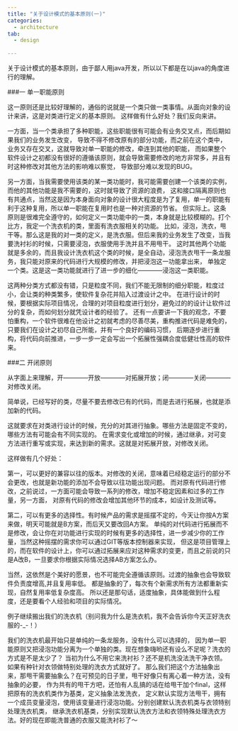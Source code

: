 ```yaml
---
title: "关于设计模式的基本原则(一)"
categories:
  - architecture
tab:
  - design
  
---
```


关于设计模式的基本原则，由于鄙人用java开发，所以以下都是在以java的角度进行的理解。

###一 单一职能原则
<p>
这一原则还是比较好理解的，通俗的说就是一个类只做一类事情。从面向对象的设计来讲，这是对类进行定义的基本原则。
这样做有什么好处？我们反向来讲。
</p>
<p>
一方面，当一个类承担了多种职能，这些职能很有可能会有业务交叉点，而后期如果我们的业务发生改变，
导致不得不修改原有的部分功能，而之前在这个类中，业务又存在交叉，这就导致对单一职能的修改，牵连到其他的职能，
而如果整个软件设计之初都没有很好的遵循该原则，就会导致需要修改的地方非常多，并且有时这种修改对其他方法的影响难以察觉，
导致部分难以发现的BUG。
</p>
<p>
另一方面，当我需要使用该类的某一类功能时，我可能需要创建一个该类的实例，而他的其他功能是我不需要的，这时就导致了资源的浪费，
这和接口隔离原则也有共通点，当然这是因为本身面向对象的设计很大程度是为了复用，单一的职能有利于这种复用，所以单一职能在复用时也是一种对资源的节省。
但实际上。这条原则是很难完全遵守的，如何定义一类功能中的一类，本身就是比较模糊的。打个比方，我定一个洗衣机的类，里面有洗衣服相关的功能。
比如，浸泡，洗衣，甩干等。那么这是我的对一类的定义，是洗衣服。但后来我的业务发生了改变，当我要洗衬衫的时候，只需要浸泡，衣服使用手洗并且不用甩干。
这时其他两个功能就是多余的，而且我设计洗衣机这个类的时候，是全自动，浸泡洗衣甩干一条龙服务，我只能对原来的代码进行大规模的修改，并把浸泡这一功能拿出来，
单独定一个类。这是这一类功能就进行了进一步的细化————浸泡这一类职能。
</p>
<p>
这两种分类方式都没有错，只是粒度不同，我们不能无限制的细分职能，粒度过小，会让类的种类繁多，使软件复杂花并陷入过渡设计之中。
在进行设计的时候，要根据实际项目情况，合理的对项目粒度进行划分，避免过的的设计让软件过分的复杂，而如何划分就凭设计者的经验了。
还有一点要讲一下我的观念，不要怕重构，一个软件很难在他设计之初就考虑的尽善尽美，重构推进代码是难免的，只要我们在设计之初尽自己所能，并有一个良好的编码习惯，
后期逐步进行重构，将代码向前推进，一步一步一定会写出一个拓展性强耦合度低健壮性高的软件来。
</p>

###二 开闭原则
<p>
从字面上来理解，开————开放————对拓展开放；闭————关闭————对修改关闭。
</p>
<p>
简单说，已经写好的类，尽量不要去修改已有的代码，而是去进行拓展，也就是添加新的代码。
</p>
<p>
这就要求在对类进行设计的时候，充分的对其进行抽象。哪些方法是固定不变的，哪些方法有可能会有不同实现的。
在需求变化或增加的时候，通过继承，对可变方法进行重写或实现，来达到新的需求。这就是对拓展开放，对修改关闭。
</p>
<p>
这样做有几个好处：
</p>
<p>
第一，可以更好的兼容以往的版本。对修改的关闭，意味着已经稳定运行的部分不会更改，也就是新功能的添加不会导致以往功能出现问题。
而对原有代码进行修改，之前说过，一方面可能会导致一系列的修改，增加不稳定因素和过多的工作量，另一方面，
对原有代码的修改会增加其他环节的成本，如设计及测试等。
</p>
<p>
第二，可以有更多的选择性。有时候产品的需求是摇摆不定的，今天让你按A方案来做，明天可能就是B方案，而后天又要改回A方案。
单纯的对代码进行拓展而不是修改，会让你在对功能进行实现的时候有更多的选择性，进一步减少你的工作量，当然这种摇摆的需求你可以通过GIT等版本控制器来实现，
但这是项目管理上的，而在软件的设计上，你可以通过拓展来应对这种需求的变更，而且之前说的只是A改B，一旦要求你根据实际情况选择AB方案怎么办。
</p>
<p>
当然，这依然是个美好的愿景，也不可能完全遵循该原则。过渡的抽象也会导致软件负责度增高,并且复用率低。
都是抽象的了，每次有个新需求所有方法都重新实现，自然复用率低复杂度高。
所以还是那句话，适度抽象，具体能做到什么程度，还是要看个人经验和项目的实际情况。
</p>
<p>
例子继续搬出我们的洗衣机（别问我为什么是洗衣机，我不会告诉你今天正好洗衣服的-_-！）
</p>
<p>
我们的洗衣机最开始只是单纯的一条龙服务，没有什么可以选择的，
因为单一职能原则又把浸泡功能分离为一个单独的类。现在想象嗨哟还有设么不足呢？洗衣的方式是不是太少了？
当初为什么不用它来洗衬衫？还不是机洗没法洗干净衣领。如果有种针对衣领做特别处理的洗衣方式就好了。
那么我们把这个方法抽象出来，那甩干需要抽象么？在可预见的日子里，甩干好像只有离心着一种方法，没有抽象的必要，
作为共有的甩干方吧，还怕有人乱搞的话在给甩干加个final，这样把原有的洗衣机类作为基类，定义抽象法发洗衣，
定义默认实现方法甩干，拥有一个成员变量浸泡，使用该变量进行浸泡功能。分别创建默认洗衣机类与衣领特别处理洗衣机类，
继承洗衣机基类，分别实现默认洗衣方法和衣领特殊处理洗衣方法。好的现在即能洗普通的衣服又能洗衬衫了～
</p>